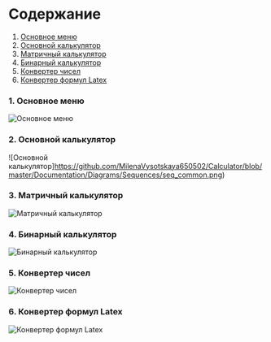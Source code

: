 ﻿# Содержание
1. [Основное меню](#1)
2. [Основной калькулятор](#2)
3. [Матричный калькулятор](#3)
4. [Бинарный калькулятор](#4)
5. [Конвертер чисел](#5)
6. [Конвертер формул Latex](#6)

### 1. Основное меню<a name="1"></a>
![Основное меню](https://github.com/MilenaVysotskaya650502/Calculator/blob/master/Documentation/Diagrams/Sequences/seq_main.png)

### 2. Основной калькулятор<a name="2"></a>
![Основной калькулятор]https://github.com/MilenaVysotskaya650502/Calculator/blob/master/Documentation/Diagrams/Sequences/seq_common.png)
  
### 3. Матричный калькулятор<a name="3"></a>
![Матричный калькулятор](https://github.com/MilenaVysotskaya650502/Calculator/blob/master/Documentation/Diagrams/Sequences/seq_matrix.png)

### 4. Бинарный калькулятор<a name="4"></a>
![Бинарный калькулятор](https://github.com/MilenaVysotskaya650502/Calculator/blob/master/Documentation/Diagrams/Sequences/seq_binary.png)

### 5. Конвертер чисел<a name="4"></a>
![Конвертер чисел](https://github.com/MilenaVysotskaya650502/Calculator/blob/master/Documentation/Diagrams/Sequences/seq_converter.png)

### 6. Конвертер формул Latex<a name="4"></a>
![Конвертер формул Latex](https://github.com/MilenaVysotskaya650502/Calculator/blob/master/Documentation/Diagrams/Sequences/seq_latex.png)
